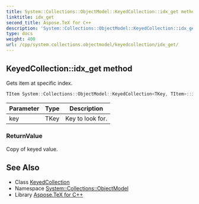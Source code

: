 ```yaml
---
title: System::Collections::ObjectModel::KeyedCollection::idx_get method
linktitle: idx_get
second_title: Aspose.TeX for C++
description: 'System::Collections::ObjectModel::KeyedCollection::idx_get method. Gets item at specific index in C++.'
type: docs
weight: 400
url: /cpp/system.collections.objectmodel/keyedcollection/idx_get/
---
```

## KeyedCollection::idx_get method


Gets item at specific index.

```cpp
TItem System::Collections::ObjectModel::KeyedCollection<TKey, TItem>::idx_get(TKey key)
```


| Parameter | Type | Description |
| --- | --- | --- |
| key | TKey | Key to look for. |

### ReturnValue

Copy of keyed value.

## See Also

* Class [KeyedCollection](../)
* Namespace [System::Collections::ObjectModel](../../)
* Library [Aspose.TeX for C++](../../../)
